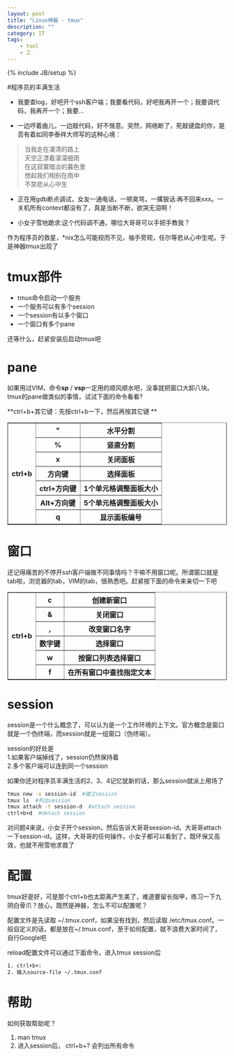```yaml
---
layout: post
title: "Linux神器 - tmux"
description: ""
category: IT
tags: 
    - tool
    - 工
---
```

{% include JB/setup %}


#程序员的丰满生活
* 我要查log，好吧开个ssh客户端；我要看代码，好吧我再开一个；我要调代码，我再开一个；我要...

* 一边哼着曲儿，一边敲代码，好不惬意。突然，网络断了，死敲键盘的你，是否有着如同李泰祥大师写的这种心境：

>当我走在凄清的路上  
天空正漂着濛濛细雨  
在这寂寞暗淡的暮色里  
想起我们相别在雨中  
不禁悲从心中生

* 正在用gdb断点调试，女友一通电话，一顿臭骂，一撂狠话:再不回来xxx。一关机所有context都没有了，真是当断不断，欲哭无泪啊！

* 小女子雪地跪求:这个代码调不通，哪位大哥哥可以手把手教我？

作为程序员的救星，*nix怎么可能视而不见，袖手旁观，任尔等悲从心中生呢。于是神器tmux出现了

# tmux部件

* tmux命令启动一个服务
* 一个服务可以有多个session
* 一个session有以多个窗口
* 一个窗口有多个pane

还等什么，赶紧安装后启动tmux吧

# pane

如果用过VIM，命令**sp** / **vsp**一定用的顺风顺水吧，没事就把窗口大卸八块。tmux的pane做类似的事情，试试下面的命令看看?

**ctrl+b+其它键：先按ctrl+b一下，然后再按其它键 ** 

<table border="1"  width="600" >
    <tr>
        <th rowspan="7">ctrl+b</th>
        <th>"</th>
        <th>水平分割</th>
    </tr>
    <tr>
        <th>%</th>
        <th>竖直分割</th>
    </tr>
    <tr>
        <th>x</th>
        <th>关闭面板</th>
    </tr>
    <tr>
        <th>方向键</th>
        <th>选择面板</th>
    </tr>
    <tr>
        <th>ctrl+方向键</th>
        <th>1个单元格调整面板大小</th>
    </tr>
    <tr>
        <th>Alt+方向键</th>
        <th>5个单元格调整面板大小</th>
    </tr>
   <tr>
        <th>q</th>
        <th>显示面板编号</th>
    </tr>
</table>


# 窗口
还记得痛苦的不停开ssh客户端做不同事情吗？干嘛不用窗口呢。所谓窗口就是tab啦，浏览器的tab，VIM的tab，很熟悉吧。赶紧按下面的命令来亲切一下吧

<table border="1"  width="600" >
    <tr>
        <th rowspan="6">ctrl+b</th>
        <th>c</th>
        <th>创建新窗口</th>
    </tr>
    <tr>
        <th>&</th>
        <th>关闭窗口</th>
    </tr>
    <tr>
        <th>,</th>
        <th>改变窗口名字</th>
    </tr>
    <tr>
        <th>数字键</th>
        <th>选择窗口</th>
    </tr>
    <tr>
        <th>w</th>
        <th>按窗口列表选择窗口</th>
    </tr>
    <tr>
        <th>f</th>
        <th>在所有窗口中查找指定文本</th>
    </tr>
</table>

# session
session是一个什么概念了，可以认为是一个工作环境的上下文。官方概念是窗口就是一个伪终端，而session就是一组窗口（伪终端）。

session的好处是  
1.如果客户端掉线了，session仍然保持着  
2.多个客户端可以连到同一个session

如果你还对程序员丰满生活的2、3、4记忆犹新的话，那么session就派上用场了

```bash
tmux new -s session-id  #建立session
tmux ls  #列出session  
tmux attach -t session-d  #attach session
ctrl+b+d  #detach session
```

对问题4来说，小女子开个session，然后告诉大哥哥session-id。大哥哥attach一下session-id，这样，大哥哥的任何操作，小女子都可以看到了，既环保又高效，也就不用雪地求救了

# 配置
tmux好是好，可是那个ctrl+b也太距离产生美了，难道要留长指甲，练习一下九阴白骨爪？放心，既然是神器，怎么不可以配置呢？

配置文件是先读取 ~/.tmux.conf，如果没有找到，然后读取 /etc/tmux.conf。一般自定义的话，都是放在~/.tmux.conf，至于如何配置，就不浪费大家时间了，自行Google吧

reload配置文件可以通过下面命令，进入tmux session后

```bash
1. ctrl+b+: 
2. 输入source-file ~/.tmux.conf
```

# 帮助
如何获取帮助呢？  
1. man tmux  
2. 进入session后， ctrl+b+? 会列出所有命令
